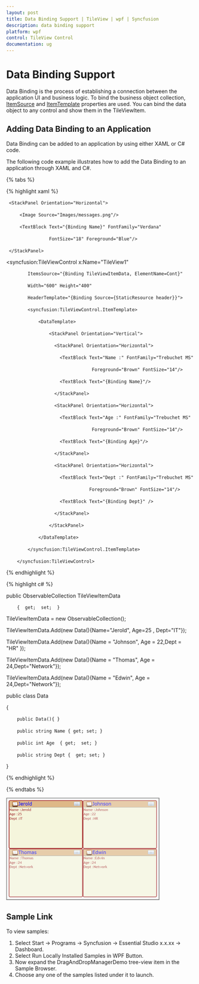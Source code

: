 ```yaml
---
layout: post
title: Data Binding Support | TileView | wpf | Syncfusion
description: data binding support
platform: wpf
control: TileView Control
documentation: ug
---
```


# Data Binding Support

Data Binding is the process of establishing a connection between the application UI and business logic. To bind the business object collection, [ItemSource](https://docs.microsoft.com/en-us/dotnet/api/system.windows.controls.itemscontrol.itemssource?view=netframework-4.7.2) and [ItemTemplate](https://docs.microsoft.com/en-us/dotnet/api/system.windows.controls.itemscontrol.itemtemplate?view=netframework-4.7.2) properties are used. You can bind the data object to any control and show them in the TileViewItem.

## Adding Data Binding to an Application 

Data Binding can be added to an application by using either XAML or C# code.

The following code example illustrates how to add the Data Binding to an application through XAML and C#.

{% tabs %}

{% highlight xaml %}



<DataTemplate x:Name="header">

     <StackPanel Orientation="Horizontal">

         <Image Source="Images/messages.png"/>

         <TextBlock Text="{Binding Name}" FontFamily="Verdana" 

                    FontSize="18" Foreground="Blue"/>                      

     </StackPanel>

</DataTemplate>

<syncfusion:TileViewControl x:Name="TileView1" 

            ItemsSource="{Binding TileViewItemData, ElementName=Cont}"

            Width="600" Height="400"                          

            HeaderTemplate="{Binding Source={StaticResource header}}">        

            <syncfusion:TileViewControl.ItemTemplate>                

                <DataTemplate>            

                    <StackPanel Orientation="Vertical">

                      <StackPanel Orientation="Horizontal">

                        <TextBlock Text="Name :" FontFamily="Trebuchet MS" 

                                    Foreground="Brown" FontSize="14"/>

                        <TextBlock Text="{Binding Name}"/>

                      </StackPanel>

                      <StackPanel Orientation="Horizontal">

                        <TextBlock Text="Age :" FontFamily="Trebuchet MS" 

                                    Foreground="Brown" FontSize="14"/>

                        <TextBlock Text="{Binding Age}"/>

                      </StackPanel>

                      <StackPanel Orientation="Horizontal">

                        <TextBlock Text="Dept :" FontFamily="Trebuchet MS" 

                                   Foreground="Brown" FontSize="14"/>

                        <TextBlock Text="{Binding Dept}" />

                      </StackPanel>

                    </StackPanel>

                </DataTemplate>

            </syncfusion:TileViewControl.ItemTemplate>

        </syncfusion:TileViewControl>

{% endhighlight %}




{% highlight c# %}

public ObservableCollection<object> TileViewItemData

        {  get;  set;  }



TileViewItemData = new ObservableCollection<object>();

TileViewItemData.Add(new Data(){Name="Jerold", Age=25 , Dept="IT"});

TileViewItemData.Add(new Data(){Name = "Johnson", Age = 22,Dept = "HR" });

TileViewItemData.Add(new Data(){Name = "Thomas", Age = 24,Dept="Network"});

TileViewItemData.Add(new Data(){Name = "Edwin", Age = 24,Dept="Network"});



public class Data

{       

        public Data(){ }                

        public string Name { get; set; }

        public int Age  { get;  set; }

        public string Dept {  get; set; }       

}

{% endhighlight %}


{% endtabs %}


![Item template](Data-Binding-Support_images/Data-Binding-Support_img1.png)





## Sample Link

To view samples: 

1. Select Start -> Programs -> Syncfusion -> Essential Studio x.x.xx -> Dashboard.
2. Select Run Locally Installed Samples in WPF Button.
3. Now expand the DragAndDropManagerDemo tree-view item in the Sample Browser.
4. Choose any one of the samples listed under it to launch. 



